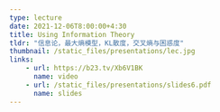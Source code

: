 ```yaml
---
type: lecture
date: 2021-12-06T8:00:00+4:30
title: Using Information Theory
tldr: "信息论，最大熵模型，KL散度，交叉熵与困惑度"
thumbnail: /static_files/presentations/lec.jpg
links: 
    - url: https://b23.tv/Xb6V1BK
      name: video
    - url: /static_files/presentations/slides6.pdf
      name: slides
---
```

